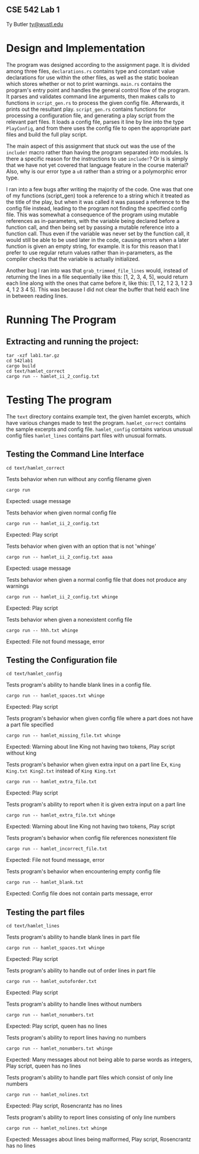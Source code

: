 ## CSE 542 Lab 1
Ty Butler
ty@wustl.edu

# Design and Implementation
The program was designed according to the assignment page. It is divided among three files, `declarations.rs` contains type and constant value declarations for use within the other files, as well as the static boolean which stores whether or not to print warnings. `main.rs` contains the program's entry point and handles the general control flow of the program. It parses and validates command line arguments, then makes calls to functions in `script_gen.rs` to process the given config file. Afterwards, it prints out the resultant play. `script_gen.rs` contains functions for processing a configuration file, and generating a play script from the relevant part files. It loads a config file, parses it line by line into the type `PlayConfig`, and from there uses the config file to open the appropriate part files and build the full play script.

The main aspect of this assignment that stuck out was the use of the `include!` macro rather than having the program separated into modules. Is there a specific reason for the instructions to use `include!`? Or is is simply that we have not yet covered that language feature in the course material? Also, why is our error type a `u8` rather than a string or a polymorphic error type.

I ran into a few bugs after writing the majority of the code. One was that one of my functions (script_gen) took a reference to a string which it treated as the title of the play, but when it was called it was passed a reference to the config file instead, leading to the program not finding the specified config file. This was somewhat a consequence of the program using mutable references as in-parameters, with the variable being declared before a function call, and then being set by passing a mutable reference into a function call. Thus even if the variable was never set by the function call, it would still be able to be used later in the code, causing errors when a later function is given an empty string, for example. It is for this reason that I prefer to use regular return values rather than in-parameters, as the compiler checks that the variable is actually initialized.

Another bug I ran into was that `grab_trimmed_file_lines` would, instead of returning the lines in a file sequentially like this: [1, 2, 3, 4, 5], would return each line along with the ones that came before it, like this: [1, 1 2, 1 2 3, 1 2 3 4, 1 2 3 4 5]. This was because I did not clear the buffer that held each line in between reading lines.

# Running The Program
## Extracting and running the project:
    tar -xzf lab1.tar.gz
    cd 542lab1
    cargo build
    cd text/hamlet_correct
    cargo run -- hamlet_ii_2_config.txt


# Testing The program

The `text` directory contains example text, the given hamlet excerpts, which have various changes made to test the program.
`hamlet_correct` contains the sample excerpts and config file.
`hamlet_config` contains various unusual config files
`hamlet_lines` contains part files with unusual formats.

## Testing the Command Line Interface

    cd text/hamlet_correct

Tests behavior when run without any config filename given

    cargo run 
Expected: usage message

Tests behavior when given normal config file

    cargo run -- hamlet_ii_2_config.txt
Expected: Play script

Tests behavior when given with an option that is not 'whinge'

    cargo run -- hamlet_ii_2_config.txt aaaa
Expected: usage message

Tests behavior when given a normal config file that does not produce any warnings 

    cargo run -- hamlet_ii_2_config.txt whinge
Expected: Play script

Tests behavior when given a nonexistent config file

    cargo run -- hhh.txt whinge
Expected: File not found message, error

## Testing the Configuration file

    cd text/hamlet_config

Tests program's ability to handle blank lines in a config file.

    cargo run -- hamlet_spaces.txt whinge
Expected: Play script

Tests program's behavior when given config file where a part does not have a part file specified

    cargo run -- hamlet_missing_file.txt whinge
Expected: Warning about line King not having two tokens, Play script without king

Tests program's behavior when given extra input on a part line
Ex, `King King.txt King2.txt` instead of `King King.txt`

    cargo run -- hamlet_extra_file.txt 
Expected: Play script 

Tests program's ability to report when it is given extra input on a part line

    cargo run -- hamlet_extra_file.txt whinge
Expected: Warning about line King not having two tokens, Play script 


Tests program's behavior when config file references nonexistent file 

    cargo run -- hamlet_incorrect_file.txt
Expected: File not found message, error

Tests program's behavior when encountering empty config file

    cargo run -- hamlet_blank.txt
Expected: Config file does not contain parts message, error

## Testing the part files
    cd text/hamlet_lines

Tests program's ability to handle blank lines in part file

    cargo run -- hamlet_spaces.txt whinge
Expected: Play script

Tests program's ability to handle out of order lines in part file

    cargo run -- hamlet_outoforder.txt
Expected: Play script

Tests program's ability to handle lines without numbers

    cargo run -- hamlet_nonumbers.txt
Expected: Play script, queen has no lines

Tests program's ability to report lines having no numbers

    cargo run -- hamlet_nonumbers.txt whinge
Expected: Many messages about not being able to parse words as integers, Play script, queen has no lines

Tests program's ability to handle part files which consist of only line numbers

    cargo run -- hamlet_nolines.txt
Expected: Play script, Rosencrantz has no lines

Tests program's ability to report lines consisting of only line numbers

    cargo run -- hamlet_nolines.txt whinge
Expected: Messages about lines being malformed, Play script, Rosencrantz has no lines
